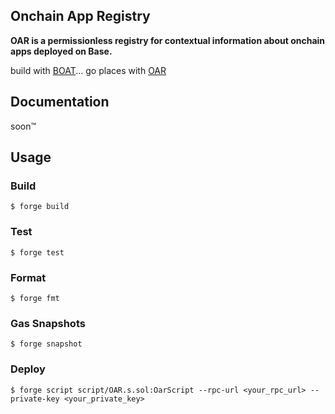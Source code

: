 ## Onchain App Registry

**OAR is a permissionless registry for contextual information about onchain apps deployed on Base.**

build with [BOAT](https://github.com/coinbase/build-onchain-apps)... go places with [OAR](https://github.com/neodaoist/oar)

## Documentation

soon™️

## Usage

### Build

```shell
$ forge build
```

### Test

```shell
$ forge test
```

### Format

```shell
$ forge fmt
```

### Gas Snapshots

```shell
$ forge snapshot
```

### Deploy

```shell
$ forge script script/OAR.s.sol:OarScript --rpc-url <your_rpc_url> --private-key <your_private_key>
```
